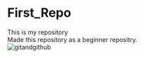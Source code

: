 # First_Repo
This is my repository</br>
Made this repository as a beginner repositry.</br>
![gitandgithub](https://user-images.githubusercontent.com/29675122/47169267-aaa2a480-d320-11e8-9843-6fb116eda35a.png)
